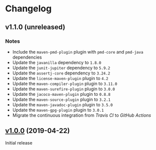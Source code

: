 # Changelog

## v1.1.0 (unreleased)

### Notes
- Include the `maven-pmd-plugin` plugin with `pmd-core` and `pmd-java` dependencies
- Update the `javanilla` dependency to `1.8.0`
- Update the `junit-jupiter` dependency to `5.9.2`
- Update the `assertj-core` dependency to `3.24.2`
- Update the `license-maven-plugin` plugin to `4.2`
- Update the `maven-compiler-plugin` plugin to `3.11.0`
- Update the `maven-surefire-plugin` plugin to `3.0.0`
- Update the `jacoco-maven-plugin` plugin to `0.8.8`
- Update the `maven-source-plugin` plugin to `3.2.1`
- Update the `maven-javadoc-plugin` plugin to `3.5.0`
- Update the `maven-gpg-plugin` plugin to `3.0.1`
- Migrate the continuous integration from _Travis CI_ to _GitHub Actions_

## [v1.0.0](https://github.com/AlexisJehan/DsvMender/releases/tag/v1.0.0) (2019-04-22)
Initial release